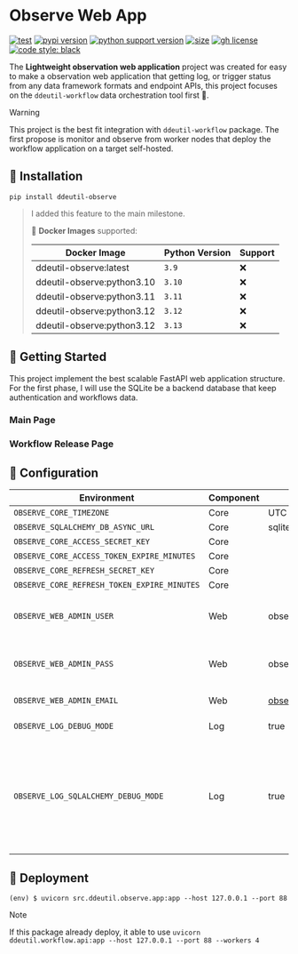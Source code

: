 # Observe Web App

[![test](https://github.com/ddeutils/ddeutil-observe/actions/workflows/tests.yml/badge.svg?branch=main)](https://github.com/ddeutils/ddeutil-observe/actions/workflows/tests.yml)
[![pypi version](https://img.shields.io/pypi/v/ddeutil-observe)](https://pypi.org/project/ddeutil-observe/)
[![python support version](https://img.shields.io/pypi/pyversions/ddeutil-observe)](https://pypi.org/project/ddeutil-observe/)
[![size](https://img.shields.io/github/languages/code-size/ddeutils/ddeutil-observe)](https://github.com/ddeutils/ddeutil-observe)
[![gh license](https://img.shields.io/github/license/ddeutils/ddeutil-observe)](https://github.com/ddeutils/ddeutil-observe/blob/main/LICENSE)
[![code style: black](https://img.shields.io/badge/code%20style-black-000000.svg)](https://github.com/psf/black)

The **Lightweight observation web application** project was created for easy to
make a observation web application that getting log, or trigger status from any
data framework formats and endpoint APIs, this project focuses on the
`ddeutil-workflow` data orchestration tool first :dart:.

> [!WARNING]
> This project is the best fit integration with `ddeutil-workflow` package.
> The first propose is monitor and observe from worker nodes that deploy the
> workflow application on a target self-hosted.

## :round_pushpin: Installation

```shell
pip install ddeutil-observe
```

> I added this feature to the main milestone.
>
> :egg: **Docker Images** supported:
>
> | Docker Image               | Python Version | Support |
> |----------------------------|----------------|---------|
> | ddeutil-observe:latest     | `3.9`          | :x:     |
> | ddeutil-observe:python3.10 | `3.10`         | :x:     |
> | ddeutil-observe:python3.11 | `3.11`         | :x:     |
> | ddeutil-observe:python3.12 | `3.12`         | :x:     |
> | ddeutil-observe:python3.12 | `3.13`         | :x:     |

## :beers: Getting Started

This project implement the best scalable FastAPI web application structure.
For the first phase, I will use the SQLite be a backend database that keep
authentication and workflows data.

### Main Page

### Workflow Release Page

## :cookie: Configuration

| Environment                                 | Component | Default                          | Description                                                                                   |
|---------------------------------------------|-----------|----------------------------------|-----------------------------------------------------------------------------------------------|
| `OBSERVE_CORE_TIMEZONE`                     | Core      | UTC                              |                                                                                               |
| `OBSERVE_SQLALCHEMY_DB_ASYNC_URL`           | Core      | sqlite+aiosqlite:///./observe.db |                                                                                               |
| `OBSERVE_CORE_ACCESS_SECRET_KEY`            | Core      |                                  |                                                                                               |
| `OBSERVE_CORE_ACCESS_TOKEN_EXPIRE_MINUTES`  | Core      |                                  |                                                                                               |
| `OBSERVE_CORE_REFRESH_SECRET_KEY`           | Core      |                                  |                                                                                               |
| `OBSERVE_CORE_REFRESH_TOKEN_EXPIRE_MINUTES` | Core      |                                  |                                                                                               |
| `OBSERVE_WEB_ADMIN_USER`                    | Web       | observe                          | An username of superuser                                                                      |
| `OBSERVE_WEB_ADMIN_PASS`                    | Web       | observe                          | An password of superuser                                                                      |
| `OBSERVE_WEB_ADMIN_EMAIL`                   | Web       | observe@mail.com                 | An email of superuser                                                                         |
| `OBSERVE_LOG_DEBUG_MODE`                    | Log       | true                             | Logging mode                                                                                  |
| `OBSERVE_LOG_SQLALCHEMY_DEBUG_MODE`         | Log       | true                             | Database Logging mode that will logging every execution statement before and after connection |

## :rocket: Deployment

```shell
(env) $ uvicorn src.ddeutil.observe.app:app --host 127.0.0.1 --port 88
```

> [!NOTE]
> If this package already deploy, it able to use
> `uvicorn ddeutil.workflow.api:app --host 127.0.0.1 --port 88 --workers 4`
